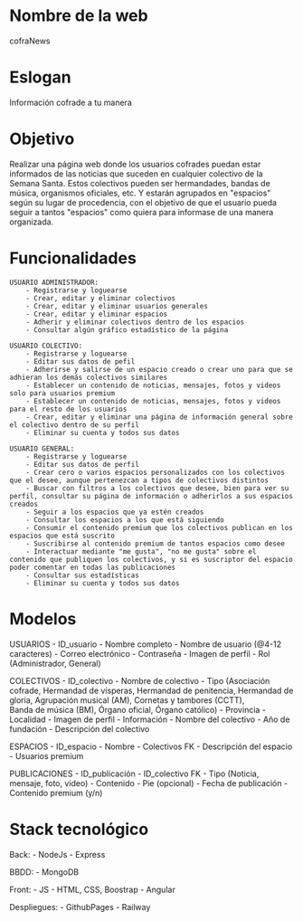 # Nombre de la web

cofraNews

# Eslogan

Información cofrade a tu manera

# Objetivo

Realizar una página web donde los usuarios cofrades puedan estar informados de las noticias que suceden en cualquier colectivo 
de la Semana Santa.
Estos colectivos pueden ser hermandades, bandas de música, organismos oficiales, etc. Y estarán agrupados en "espacios" según 
su lugar de procedencia, con el objetivo de que el usuario pueda seguir a tantos "espacios" como quiera para informase de una 
manera organizada. 

# Funcionalidades

    USUARIO ADMINISTRADOR:
        - Registrarse y loguearse
        - Crear, editar y eliminar colectivos
        - Crear, editar y eliminar usuarios generales
        - Crear, editar y eliminar espacios
        - Adherir y eliminar colectivos dentro de los espacios
        - Consultar algún gráfico estadístico de la página

    USUARIO COLECTIVO:
        - Registrarse y loguearse
        - Editar sus datos de pefil
        - Adherirse y salirse de un espacio creado o crear uno para que se adhieran los demás colectivos similares
        - Establecer un contenido de noticias, mensajes, fotos y videos solo para usuarios premium 
        - Establecer un contenido de noticias, mensajes, fotos y videos para el resto de los usuarios
        - Crear, editar y eliminar una página de información general sobre el colectivo dentro de su perfil 
        - Eliminar su cuenta y todos sus datos

    USUARIO GENERAL: 
        - Registrarse y loguearse
        - Editar sus datos de perfil 
        - Crear cero o varios espacios personalizados con los colectivos que el desee, aunque pertenezcan a tipos de colectivos distintos
        - Buscar con filtros a los colectivos que desee, bien para ver su perfil, consultar su página de información o adherirlos a sus espacios creados
        - Seguir a los espacios que ya estén creados
        - Consultar los espacios a los que está siguiendo
        - Consumir el contenido premium que los colectivos publican en los espacios que está suscrito
        - Suscribirse al contenido premium de tantos espacios como desee
        - Interactuar mediante "me gusta", "no me gusta" sobre el contenido que publiquen los colectivos, y si es suscriptor del espacio poder comentar en todas las publicaciones
        - Consultar sus estadísticas
        - Eliminar su cuenta y todos sus datos

# Modelos 

USUARIOS
    - ID_usuario
    - Nombre completo
    - Nombre de usuario (@4-12 caracteres)
    - Correo electrónico
    - Contraseña
    - Imagen de perfil
    - Rol (Administrador, General)

COLECTIVOS
    - ID_colectivo
    - Nombre de colectivo
    - Tipo (Asociación cofrade, Hermandad de vísperas, Hermandad de penitencia, Hermandad de gloria, Agrupación musical (AM), Cornetas y tambores (CCTT),  
            Banda de música (BM), Órgano oficial, Órgano católico)
    - Provincia
    - Localidad
    - Imagen de perfil
    - Información
        - Nombre del colectivo
        - Año de fundación
        - Descripción del colectivo

ESPACIOS
    - ID_espacio
    - Nombre
    - Colectivos FK
    - Descripción del espacio 
    - Usuarios premium
    
PUBLICACIONES
    - ID_publicación
    - ID_colectivo FK
    - Tipo (Noticia, mensaje, foto, video)
    - Contenido
    - Pie (opcional)
    - Fecha de publicación
    - Contenido premium (y/n)

# Stack tecnológico

Back: 
    - NodeJs
    - Express

BBDD:
    - MongoDB

Front: 
    - JS
    - HTML, CSS, Boostrap
    - Angular

Despliegues: 
    - GithubPages
    - Railway

